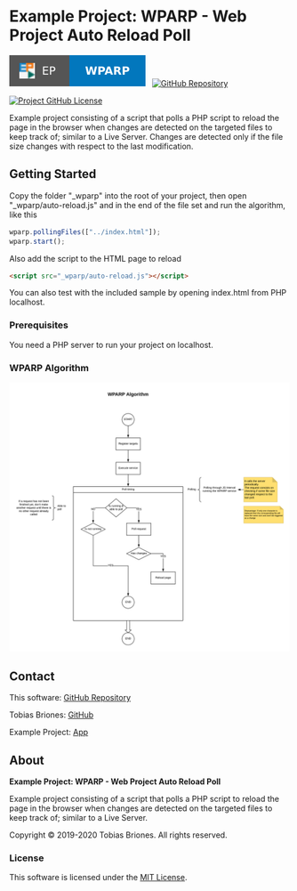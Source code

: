 # Example Project: WPARP - Web Project Auto Reload Poll

[![EP](https://raw.githubusercontent.com/TobiasBriones/images/main/example-projects/example.programming.tool.php.wparp/ep-wparp-badge.svg)](https://tobiasbriones.github.io/example-project/ep/wparp)
&nbsp;
[![GitHub Repository](https://raw.githubusercontent.com/TobiasBriones/general-images/main/example-projects/badges/ep-gh-repo-badge.svg)](https://github.com/TobiasBriones/example.programming.tool.php.wparp)

[![Project GitHub License](https://img.shields.io/github/license/TobiasBriones/example.programming.tool.php.wparp.svg?style=flat-square)](https://github.com/TobiasBriones/example.programming.tool.php.wparp/blob/main/LICENSE)

Example project consisting of a script that polls a PHP script to reload the page in the browser
when changes are detected on the targeted files to keep track of; similar to a Live Server. Changes
are detected only if the file size changes with respect to the last modification.

## Getting Started

Copy the folder "_wparp" into the root of your project, then open "_wparp/auto-reload.js" and in the
end of the file set and run the algorithm, like this

```js
wparp.pollingFiles(["../index.html"]);
wparp.start();
```

Also add the script to the HTML page to reload

```html
<script src="_wparp/auto-reload.js"></script>
```

You can also test with the included sample by opening index.html from PHP localhost.

### Prerequisites

You need a PHP server to run your project on localhost.

### WPARP Algorithm

[![Algorithm](https://raw.githubusercontent.com/TobiasBriones/images/main/example-projects/example.programming.tool.php.wparp/wparp-algorithm.png)](https://github.com/TobiasBriones/images/tree/main/example-projects)

## Contact

This software: [GitHub Repository](https://github.com/TobiasBriones/example.programming.tool.php.wparp)

Tobias Briones: [GitHub](https://github.com/TobiasBriones)

Example Project: [App](https://tobiasbriones.github.io/example-project)

## About

**Example Project: WPARP - Web Project Auto Reload Poll**

Example project consisting of a script that polls a PHP script to reload the page in the browser
when changes are detected on the targeted files to keep track of; similar to a Live Server.

Copyright © 2019-2020 Tobias Briones. All rights reserved.

### License

This software is licensed under the [MIT License](./LICENSE).
